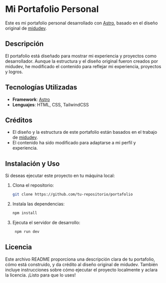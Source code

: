 # Mi Portafolio Personal

Este es mi portafolio personal desarrollado con [Astro](https://astro.build), basado en el diseño original de [midudev](https://midu.dev).

## Descripción

El portafolio está diseñado para mostrar mi experiencia y proyectos como desarrollador. Aunque la estructura y el diseño original fueron creados por midudev, he modificado el contenido para reflejar mi experiencia, proyectos y logros.

## Tecnologías Utilizadas

- **Framework**: [Astro](https://astro.build)
- **Lenguajes**: HTML, CSS, TailwindCSS

## Créditos

- El diseño y la estructura de este portafolio están basados en el trabajo de [midudev](https://midu.dev). 
- El contenido ha sido modificado para adaptarse a mi perfil y experiencia.

## Instalación y Uso

Si deseas ejecutar este proyecto en tu máquina local:

1. Clona el repositorio:

   ```bash
   git clone https://github.com/tu-repositorio/portafolio
2. Instala las dependencias:
   ```bash
   npm install
3. Ejecuta el servidor de desarrollo:
   ```bash
    npm run dev

## Licencia
Este archivo README proporciona una descripción clara de tu portafolio, cómo está construido, y da crédito al diseño original de midudev. También incluye instrucciones sobre cómo ejecutar el proyecto localmente y aclara la licencia. ¡Listo para que lo uses!

